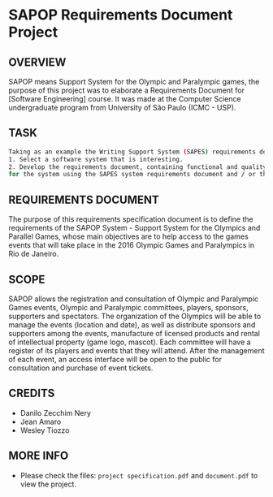 # SAPOP Requirements Document Project

OVERVIEW
--------------------------------------------------
SAPOP means Support System for the Olympic and Paralympic games, the purpose of this project was to elaborate a Requirements Document for [Software Engineering] course. It was made at the Computer Science undergraduate program from University of São Paulo (ICMC - USP).

TASK
--------------------------------------------------
```bash
Taking as an example the Writing Support System (SAPES) requirements document available in the file `ExemploDocRequisitos_SAPES.pdf`:
1. Select a software system that is interesting.
2. Develop the requirements document, containing functional and quality requirements,
for the system using the SAPES system requirements document and / or the ISO / IEC / IEEE 291481 standard (see Sections 7, 8 and 9).
```

REQUIREMENTS DOCUMENT
--------------------------------------------------
The purpose of this requirements specification document is to define the requirements of the SAPOP System - Support System for the Olympics and Parallel Games, whose main objectives are to help access to the games events that will take place in the 2016 Olympic Games and Paralympics in Rio de Janeiro.

SCOPE
--------------------------------------------------
SAPOP allows the registration and consultation of Olympic and Paralympic Games events, Olympic and Paralympic committees, players, sponsors, supporters and spectators. The organization of the Olympics will be able to manage the events (location and date), as well as distribute sponsors and supporters among the events, manufacture of licensed products and rental of intellectual property (game logo, mascot). Each committee will have a register of its players and events that they will attend. After the management of each event, an access interface will be open to the public for consultation and purchase of event tickets.

CREDITS
--------------------------------------------------
- Danilo Zecchim Nery
- Jean Amaro
- Wesley Tiozzo

MORE INFO
--------------------------------------------------
* Please check the files: `project specification.pdf` and `document.pdf` to view the project.
